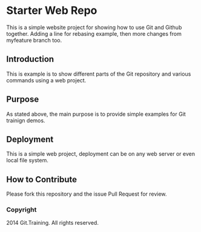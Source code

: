 # Starter Web Repo

This is a simple website project for showing how to use Git and Github together. Adding a line for rebasing example, then more changes from myfeature branch too.

## Introduction

This is example is to show different parts of the Git repository and various commands using a web project.

## Purpose

As stated above, the main purpose is to provide simple examples for Git trainign demos.

## Deployment

This is a simple web project, deployment can be on any web server or even local file system.

## How to Contribute

Please fork this repository and the issue Pull Request for review.

### Copyright

2014 Git.Training. All rights reserved.